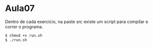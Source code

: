 # Aula07

Dentro de cada exercício, na paste *src* existe um script para compilar e correr o programa.
```bash
$ chmod +x run.sh
$ ./run.sh
```